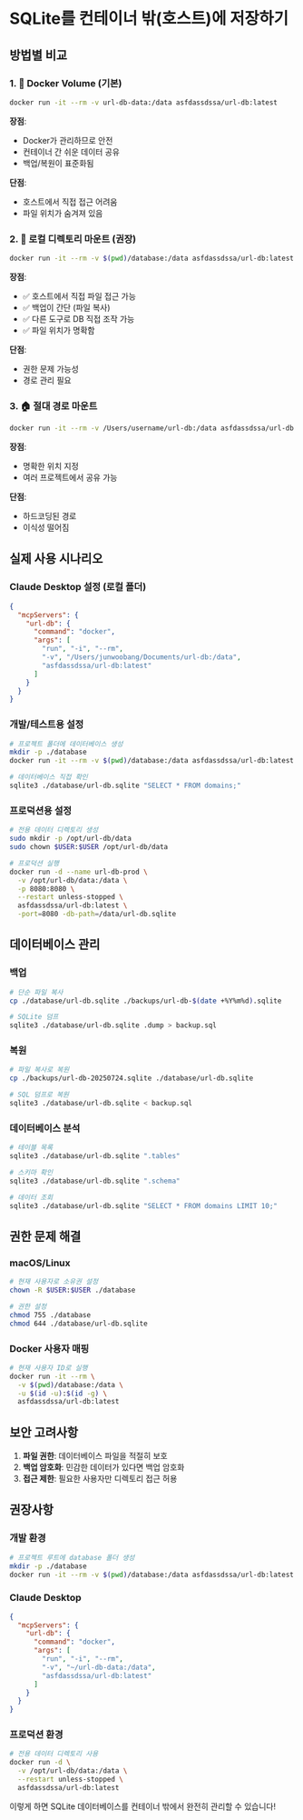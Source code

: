 # SQLite를 컨테이너 밖(호스트)에 저장하기

## 방법별 비교

### 1. 🐳 **Docker Volume (기본)**
```bash
docker run -it --rm -v url-db-data:/data asfdassdssa/url-db:latest
```

**장점**:
- Docker가 관리하므로 안전
- 컨테이너 간 쉬운 데이터 공유
- 백업/복원이 표준화됨

**단점**:
- 호스트에서 직접 접근 어려움
- 파일 위치가 숨겨져 있음

### 2. 📁 **로컬 디렉토리 마운트 (권장)**
```bash
docker run -it --rm -v $(pwd)/database:/data asfdassdssa/url-db:latest
```

**장점**:
- ✅ 호스트에서 직접 파일 접근 가능
- ✅ 백업이 간단 (파일 복사)
- ✅ 다른 도구로 DB 직접 조작 가능
- ✅ 파일 위치가 명확함

**단점**:
- 권한 문제 가능성
- 경로 관리 필요

### 3. 🏠 **절대 경로 마운트**
```bash
docker run -it --rm -v /Users/username/url-db:/data asfdassdssa/url-db:latest
```

**장점**:
- 명확한 위치 지정
- 여러 프로젝트에서 공유 가능

**단점**:
- 하드코딩된 경로
- 이식성 떨어짐

## 실제 사용 시나리오

### Claude Desktop 설정 (로컬 폴더)

```json
{
  "mcpServers": {
    "url-db": {
      "command": "docker",
      "args": [
        "run", "-i", "--rm",
        "-v", "/Users/junwoobang/Documents/url-db:/data",
        "asfdassdssa/url-db:latest"
      ]
    }
  }
}
```

### 개발/테스트용 설정

```bash
# 프로젝트 폴더에 데이터베이스 생성
mkdir -p ./database
docker run -it --rm -v $(pwd)/database:/data asfdassdssa/url-db:latest

# 데이터베이스 직접 확인
sqlite3 ./database/url-db.sqlite "SELECT * FROM domains;"
```

### 프로덕션용 설정

```bash
# 전용 데이터 디렉토리 생성
sudo mkdir -p /opt/url-db/data
sudo chown $USER:$USER /opt/url-db/data

# 프로덕션 실행
docker run -d --name url-db-prod \
  -v /opt/url-db/data:/data \
  -p 8080:8080 \
  --restart unless-stopped \
  asfdassdssa/url-db:latest \
  -port=8080 -db-path=/data/url-db.sqlite
```

## 데이터베이스 관리

### 백업
```bash
# 단순 파일 복사
cp ./database/url-db.sqlite ./backups/url-db-$(date +%Y%m%d).sqlite

# SQLite 덤프
sqlite3 ./database/url-db.sqlite .dump > backup.sql
```

### 복원
```bash
# 파일 복사로 복원
cp ./backups/url-db-20250724.sqlite ./database/url-db.sqlite

# SQL 덤프로 복원
sqlite3 ./database/url-db.sqlite < backup.sql
```

### 데이터베이스 분석
```bash
# 테이블 목록
sqlite3 ./database/url-db.sqlite ".tables"

# 스키마 확인
sqlite3 ./database/url-db.sqlite ".schema"

# 데이터 조회
sqlite3 ./database/url-db.sqlite "SELECT * FROM domains LIMIT 10;"
```

## 권한 문제 해결

### macOS/Linux
```bash
# 현재 사용자로 소유권 설정
chown -R $USER:$USER ./database

# 권한 설정
chmod 755 ./database
chmod 644 ./database/url-db.sqlite
```

### Docker 사용자 매핑
```bash
# 현재 사용자 ID로 실행
docker run -it --rm \
  -v $(pwd)/database:/data \
  -u $(id -u):$(id -g) \
  asfdassdssa/url-db:latest
```

## 보안 고려사항

1. **파일 권한**: 데이터베이스 파일을 적절히 보호
2. **백업 암호화**: 민감한 데이터가 있다면 백업 암호화
3. **접근 제한**: 필요한 사용자만 디렉토리 접근 허용

## 권장사항

### 개발 환경
```bash
# 프로젝트 루트에 database 폴더 생성
mkdir -p ./database
docker run -it --rm -v $(pwd)/database:/data asfdassdssa/url-db:latest
```

### Claude Desktop
```json
{
  "mcpServers": {
    "url-db": {
      "command": "docker",
      "args": [
        "run", "-i", "--rm",
        "-v", "~/url-db-data:/data",
        "asfdassdssa/url-db:latest"
      ]
    }
  }
}
```

### 프로덕션 환경
```bash
# 전용 데이터 디렉토리 사용
docker run -d \
  -v /opt/url-db/data:/data \
  --restart unless-stopped \
  asfdassdssa/url-db:latest
```

이렇게 하면 SQLite 데이터베이스를 컨테이너 밖에서 완전히 관리할 수 있습니다!